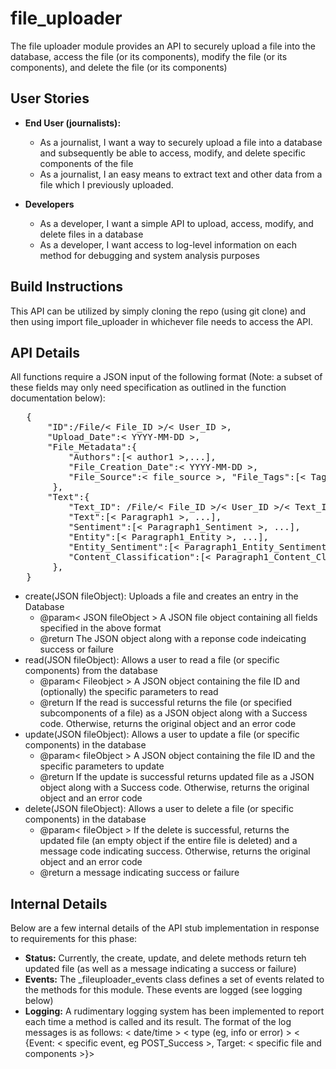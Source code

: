 # file_uploader
The file uploader module provides an API to securely upload a file into the database, access the file (or its components), modify the file (or its components), and delete the file (or its components)

## User Stories
- **End User (journalists):**
    - As a journalist, I want a way to securely upload a file into a database and subsequently be able to access, modify, and delete specific components of the file
    - As a journalist, I an easy means to extract text and other data from a file which I previously uploaded.

- **Developers**
    - As a developer, I want a simple API to upload, access, modify, and delete files in a database
    - As a developer, I want access to log-level information on each method for debugging and system analysis purposes

## Build Instructions
This API can be utilized by simply cloning the repo (using git clone) and then using import file_uploader in whichever file needs to access the API.

## API Details
All functions require a JSON input of the following format (Note: a subset of these fields may only need specification as outlined in the function documentation  below):
<pre>
   {
       "ID":/File/< File_ID >/< User_ID >, 
       "Upload_Date":< YYYY-MM-DD >, 
       "File_Metadata":{
           "Authors":[< author1 >,...], 
           "File_Creation_Date":< YYYY-MM-DD >, 
           "File_Source":< file_source >, "File_Tags":[< Tag1 >,...]
        }, 
       "Text":{
           "Text_ID": /File/< File_ID >/< User_ID >/< Text_ID >,
           "Text":[< Paragraph1 >, ...],
           "Sentiment":[< Paragraph1_Sentiment >, ...],
           "Entity":[< Paragraph1_Entity >, ...],
           "Entity_Sentiment":[< Paragraph1_Entity_Sentiment >, ...],
           "Content_Classification":[< Paragraph1_Content_Class >, ...],
        },
   }
</pre>
- create(JSON fileObject): Uploads a file and creates an entry in the Database
    - @param< JSON fileObject > A JSON file object containing all fields specified in the above format
    - @return The JSON object along with a reponse code indeicating success or failure
- read(JSON fileObject): Allows a user to read a file (or specific components) from the database
    - @param< Fileobject > A JSON object containing the file ID and (optionally) the specific parameters to read
    - @return If the read is successful returns the file (or specified subcomponents of a file) as a JSON object along with a Success code. Otherwise, returns the original object and an error code
- update(JSON fileObject): Allows a user to update a file (or specific components) in the database
    - @param< fileObject > A JSON object containing the file ID and the specific parameters to update
    - @return If the update is successful returns updated file as a JSON object along with a Success code. Otherwise, returns the original object and an error code
- delete(JSON fileObject): Allows a user to delete a file (or specific components) in the database
    - @param< fileObject > If the delete is successful, returns the updated file (an empty object if the entire file is deleted) and a message code indicating success. Otherwise, returns the original object and an error code
    - @return a message indicating success or failure

## Internal Details
Below are a few internal details of the API stub implementation in response to requirements for this phase:
- **Status:** Currently, the create, update, and delete methods return teh updated file (as well as a message indicating a success or failure)
- **Events:** The _fileuploader_events class defines a set of events related to the methods for this module. These events are logged (see logging below)
- **Logging:** A rudimentary logging system has been implemented to report each time a method is called and its result. The format of the log messages is as follows: < date/time > < type (eg, info or error) > < {Event: < specific event, eg POST_Success >, Target: < specific file and components >}>
